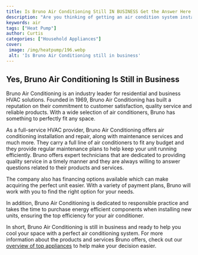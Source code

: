 ```yaml
---
title: Is Bruno Air Conditioning Still IN BUSINESS Get the Answer Here
description: "Are you thinking of getting an air condition system installed in your home from Bruno Air Conditioning Check out this blog post to find out if the company is still in business and for more information"
keywords: air
tags: ["Heat Pump"]
author: Curtis
categories: ["Household Appliances"]
cover: 
 image: /img/heatpump/196.webp
 alt: 'Is Bruno Air Conditioning still in business'
---
```

## Yes, Bruno Air Conditioning Is Still in Business 

Bruno Air Conditioning is an industry leader for residential and business HVAC solutions. Founded in 1969, Bruno Air Conditioning has built a reputation on their commitment to customer satisfaction, quality service and reliable products. With a wide selection of air conditioners, Bruno has something to perfectly fit any space.

As a full-service HVAC provider, Bruno Air Conditioning offers air conditioning installation and repair, along with maintenance services and much more. They carry a full line of air conditioners to fit any budget and they provide regular maintenance plans to help keep your unit running efficiently. Bruno offers expert technicians that are dedicated to providing quality service in a timely manner and they are always willing to answer questions related to their products and services.

The company also has financing options available which can make acquiring the perfect unit easier. With a variety of payment plans, Bruno will work with you to find the right option for your needs. 

In addition, Bruno Air Conditioning is dedicated to responsible practice and takes the time to purchase energy efficient components when installing new units, ensuring the top efficiency for your air conditioner.

In short, Bruno Air Conditioning is still in business and ready to help you cool your space with a perfect air conditioning system. For more information about the products and services Bruno offers, check out our [overview of top appliances](./pages/appliance-overview) to help make your decision easier.
